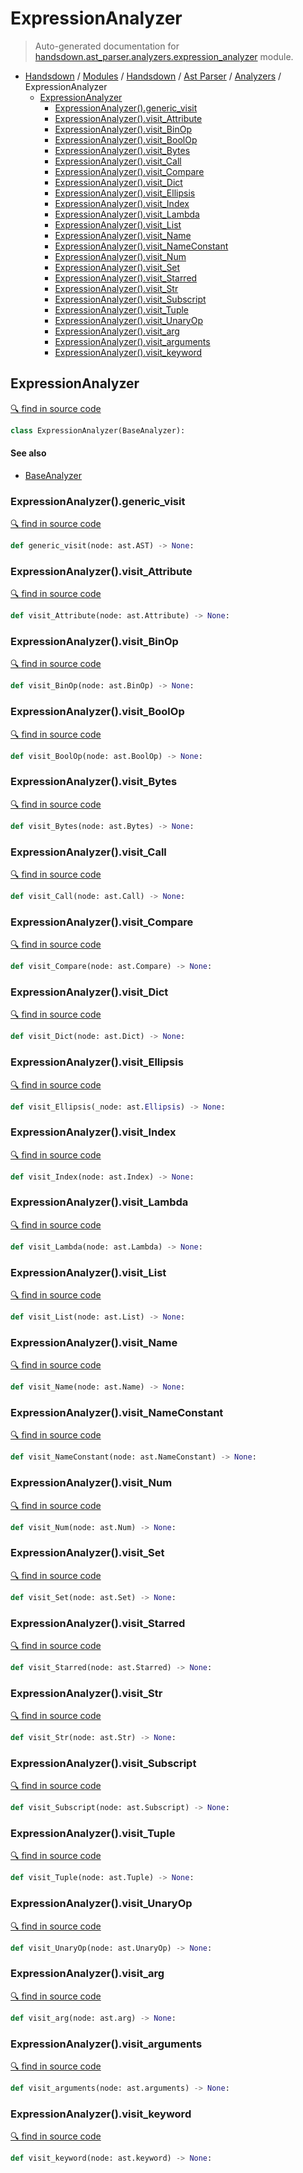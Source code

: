 # ExpressionAnalyzer

> Auto-generated documentation for [handsdown.ast_parser.analyzers.expression_analyzer](https://github.com/vemel/handsdown/blob/master/handsdown/ast_parser/analyzers/expression_analyzer.py) module.

- [Handsdown](../../../README.md#-handsdown---python-documentation-generator) / [Modules](../../../MODULES.md#modules) / [Handsdown](../../index.md#handsdown) / [Ast Parser](../index.md#ast-parser) / [Analyzers](index.md#analyzers) / ExpressionAnalyzer
  - [ExpressionAnalyzer](#expressionanalyzer)
    - [ExpressionAnalyzer().generic_visit](#expressionanalyzergeneric_visit)
    - [ExpressionAnalyzer().visit_Attribute](#expressionanalyzervisit_attribute)
    - [ExpressionAnalyzer().visit_BinOp](#expressionanalyzervisit_binop)
    - [ExpressionAnalyzer().visit_BoolOp](#expressionanalyzervisit_boolop)
    - [ExpressionAnalyzer().visit_Bytes](#expressionanalyzervisit_bytes)
    - [ExpressionAnalyzer().visit_Call](#expressionanalyzervisit_call)
    - [ExpressionAnalyzer().visit_Compare](#expressionanalyzervisit_compare)
    - [ExpressionAnalyzer().visit_Dict](#expressionanalyzervisit_dict)
    - [ExpressionAnalyzer().visit_Ellipsis](#expressionanalyzervisit_ellipsis)
    - [ExpressionAnalyzer().visit_Index](#expressionanalyzervisit_index)
    - [ExpressionAnalyzer().visit_Lambda](#expressionanalyzervisit_lambda)
    - [ExpressionAnalyzer().visit_List](#expressionanalyzervisit_list)
    - [ExpressionAnalyzer().visit_Name](#expressionanalyzervisit_name)
    - [ExpressionAnalyzer().visit_NameConstant](#expressionanalyzervisit_nameconstant)
    - [ExpressionAnalyzer().visit_Num](#expressionanalyzervisit_num)
    - [ExpressionAnalyzer().visit_Set](#expressionanalyzervisit_set)
    - [ExpressionAnalyzer().visit_Starred](#expressionanalyzervisit_starred)
    - [ExpressionAnalyzer().visit_Str](#expressionanalyzervisit_str)
    - [ExpressionAnalyzer().visit_Subscript](#expressionanalyzervisit_subscript)
    - [ExpressionAnalyzer().visit_Tuple](#expressionanalyzervisit_tuple)
    - [ExpressionAnalyzer().visit_UnaryOp](#expressionanalyzervisit_unaryop)
    - [ExpressionAnalyzer().visit_arg](#expressionanalyzervisit_arg)
    - [ExpressionAnalyzer().visit_arguments](#expressionanalyzervisit_arguments)
    - [ExpressionAnalyzer().visit_keyword](#expressionanalyzervisit_keyword)

## ExpressionAnalyzer

[🔍 find in source code](https://github.com/vemel/handsdown/blob/master/handsdown/ast_parser/analyzers/expression_analyzer.py#L12)

```python
class ExpressionAnalyzer(BaseAnalyzer):
```

#### See also

- [BaseAnalyzer](base_analyzer.md#baseanalyzer)

### ExpressionAnalyzer().generic_visit

[🔍 find in source code](https://github.com/vemel/handsdown/blob/master/handsdown/ast_parser/analyzers/expression_analyzer.py#L284)

```python
def generic_visit(node: ast.AST) -> None:
```

### ExpressionAnalyzer().visit_Attribute

[🔍 find in source code](https://github.com/vemel/handsdown/blob/master/handsdown/ast_parser/analyzers/expression_analyzer.py#L87)

```python
def visit_Attribute(node: ast.Attribute) -> None:
```

### ExpressionAnalyzer().visit_BinOp

[🔍 find in source code](https://github.com/vemel/handsdown/blob/master/handsdown/ast_parser/analyzers/expression_analyzer.py#L194)

```python
def visit_BinOp(node: ast.BinOp) -> None:
```

### ExpressionAnalyzer().visit_BoolOp

[🔍 find in source code](https://github.com/vemel/handsdown/blob/master/handsdown/ast_parser/analyzers/expression_analyzer.py#L202)

```python
def visit_BoolOp(node: ast.BoolOp) -> None:
```

### ExpressionAnalyzer().visit_Bytes

[🔍 find in source code](https://github.com/vemel/handsdown/blob/master/handsdown/ast_parser/analyzers/expression_analyzer.py#L58)

```python
def visit_Bytes(node: ast.Bytes) -> None:
```

### ExpressionAnalyzer().visit_Call

[🔍 find in source code](https://github.com/vemel/handsdown/blob/master/handsdown/ast_parser/analyzers/expression_analyzer.py#L126)

```python
def visit_Call(node: ast.Call) -> None:
```

### ExpressionAnalyzer().visit_Compare

[🔍 find in source code](https://github.com/vemel/handsdown/blob/master/handsdown/ast_parser/analyzers/expression_analyzer.py#L185)

```python
def visit_Compare(node: ast.Compare) -> None:
```

### ExpressionAnalyzer().visit_Dict

[🔍 find in source code](https://github.com/vemel/handsdown/blob/master/handsdown/ast_parser/analyzers/expression_analyzer.py#L166)

```python
def visit_Dict(node: ast.Dict) -> None:
```

### ExpressionAnalyzer().visit_Ellipsis

[🔍 find in source code](https://github.com/vemel/handsdown/blob/master/handsdown/ast_parser/analyzers/expression_analyzer.py#L280)

```python
def visit_Ellipsis(_node: ast.Ellipsis) -> None:
```

### ExpressionAnalyzer().visit_Index

[🔍 find in source code](https://github.com/vemel/handsdown/blob/master/handsdown/ast_parser/analyzers/expression_analyzer.py#L273)

```python
def visit_Index(node: ast.Index) -> None:
```

### ExpressionAnalyzer().visit_Lambda

[🔍 find in source code](https://github.com/vemel/handsdown/blob/master/handsdown/ast_parser/analyzers/expression_analyzer.py#L219)

```python
def visit_Lambda(node: ast.Lambda) -> None:
```

### ExpressionAnalyzer().visit_List

[🔍 find in source code](https://github.com/vemel/handsdown/blob/master/handsdown/ast_parser/analyzers/expression_analyzer.py#L108)

```python
def visit_List(node: ast.List) -> None:
```

### ExpressionAnalyzer().visit_Name

[🔍 find in source code](https://github.com/vemel/handsdown/blob/master/handsdown/ast_parser/analyzers/expression_analyzer.py#L66)

```python
def visit_Name(node: ast.Name) -> None:
```

### ExpressionAnalyzer().visit_NameConstant

[🔍 find in source code](https://github.com/vemel/handsdown/blob/master/handsdown/ast_parser/analyzers/expression_analyzer.py#L71)

```python
def visit_NameConstant(node: ast.NameConstant) -> None:
```

### ExpressionAnalyzer().visit_Num

[🔍 find in source code](https://github.com/vemel/handsdown/blob/master/handsdown/ast_parser/analyzers/expression_analyzer.py#L62)

```python
def visit_Num(node: ast.Num) -> None:
```

### ExpressionAnalyzer().visit_Set

[🔍 find in source code](https://github.com/vemel/handsdown/blob/master/handsdown/ast_parser/analyzers/expression_analyzer.py#L114)

```python
def visit_Set(node: ast.Set) -> None:
```

### ExpressionAnalyzer().visit_Starred

[🔍 find in source code](https://github.com/vemel/handsdown/blob/master/handsdown/ast_parser/analyzers/expression_analyzer.py#L151)

```python
def visit_Starred(node: ast.Starred) -> None:
```

### ExpressionAnalyzer().visit_Str

[🔍 find in source code](https://github.com/vemel/handsdown/blob/master/handsdown/ast_parser/analyzers/expression_analyzer.py#L54)

```python
def visit_Str(node: ast.Str) -> None:
```

### ExpressionAnalyzer().visit_Subscript

[🔍 find in source code](https://github.com/vemel/handsdown/blob/master/handsdown/ast_parser/analyzers/expression_analyzer.py#L75)

```python
def visit_Subscript(node: ast.Subscript) -> None:
```

### ExpressionAnalyzer().visit_Tuple

[🔍 find in source code](https://github.com/vemel/handsdown/blob/master/handsdown/ast_parser/analyzers/expression_analyzer.py#L120)

```python
def visit_Tuple(node: ast.Tuple) -> None:
```

### ExpressionAnalyzer().visit_UnaryOp

[🔍 find in source code](https://github.com/vemel/handsdown/blob/master/handsdown/ast_parser/analyzers/expression_analyzer.py#L211)

```python
def visit_UnaryOp(node: ast.UnaryOp) -> None:
```

### ExpressionAnalyzer().visit_arg

[🔍 find in source code](https://github.com/vemel/handsdown/blob/master/handsdown/ast_parser/analyzers/expression_analyzer.py#L266)

```python
def visit_arg(node: ast.arg) -> None:
```

### ExpressionAnalyzer().visit_arguments

[🔍 find in source code](https://github.com/vemel/handsdown/blob/master/handsdown/ast_parser/analyzers/expression_analyzer.py#L226)

```python
def visit_arguments(node: ast.arguments) -> None:
```

### ExpressionAnalyzer().visit_keyword

[🔍 find in source code](https://github.com/vemel/handsdown/blob/master/handsdown/ast_parser/analyzers/expression_analyzer.py#L156)

```python
def visit_keyword(node: ast.keyword) -> None:
```
